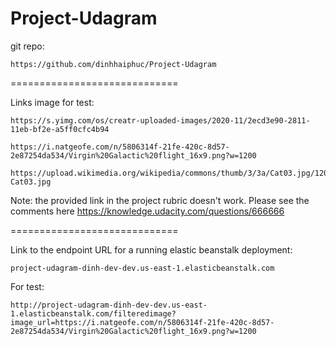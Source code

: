 # Project-Udagram

git repo:

    https://github.com/dinhhaiphuc/Project-Udagram

=============================

Links image for test:

    https://s.yimg.com/os/creatr-uploaded-images/2020-11/2ecd3e90-2811-11eb-bf2e-a5ff0cfc4b94

    https://i.natgeofe.com/n/5806314f-21fe-420c-8d57-2e87254da534/Virgin%20Galactic%20flight_16x9.png?w=1200

    https://upload.wikimedia.org/wikipedia/commons/thumb/3/3a/Cat03.jpg/1200px-Cat03.jpg

Note: the provided link in the project rubric doesn't work. Please see the comments here https://knowledge.udacity.com/questions/666666

=============================

Link to the endpoint URL for a running elastic beanstalk deployment:

    project-udagram-dinh-dev-dev.us-east-1.elasticbeanstalk.com
    
For test:

    http://project-udagram-dinh-dev-dev.us-east-1.elasticbeanstalk.com/filteredimage?image_url=https://i.natgeofe.com/n/5806314f-21fe-420c-8d57-2e87254da534/Virgin%20Galactic%20flight_16x9.png?w=1200
